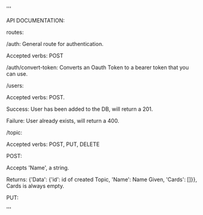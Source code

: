 '''


API DOCUMENTATION:


routes:

/auth: General route for authentication.

Accepted verbs: POST

/auth/convert-token: Converts an Oauth Token to a bearer token that you can use.

/users:

Accepted verbs: POST.

Success: User has been added to the DB, will return a 201.

Failure: User already exists, will return a 400.


/topic:

Accepted verbs: POST, PUT, DELETE

POST: 

Accepts 'Name', a string. 

Returns: {'Data': {'id': id of created Topic, 'Name': Name Given, 'Cards': []}}, Cards is always empty. 

PUT: 




'''